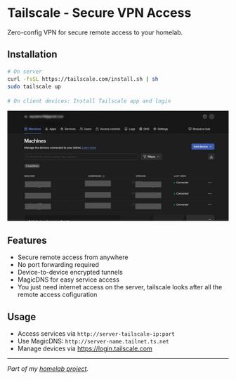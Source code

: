 # Tailscale - Secure VPN Access

Zero-config VPN for secure remote access to your homelab.

## Installation
```bash
# On server
curl -fsSL https://tailscale.com/install.sh | sh
sudo tailscale up

# On client devices: Install Tailscale app and login
```

![Tailscale](../screenshots/tailscalehome.jpg)

## Features
- Secure remote access from anywhere
- No port forwarding required
- Device-to-device encrypted tunnels
- MagicDNS for easy service access
- You just need internet access on the server, tailscale looks after all the remote access cofiguration

## Usage
- Access services via `http://server-tailscale-ip:port`
- Use MagicDNS: `http://server-name.tailnet.ts.net`
- Manage devices via https://login.tailscale.com

---
_Part of my [homelab project](../../README.md)._